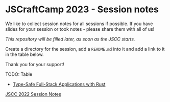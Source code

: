# JSCraftCamp 2023 - Session notes

We like to collect session notes for all sessions if possible. If you have slides for your session or took notes - please share them with all of us!

_This repository will be filled later, as soon as the JSCC starts._

Create a directory for the session, add a `README.md` into it and add a link to it in the table below. 

Thank you for your support!


TODO: Table

- [Type-Safe Full-Stack Applications with Rust](fullstack-rust/README.md)

[JSCC 2022 Session Notes](https://github.com/jscraftcamp/jscc22-sessions)

